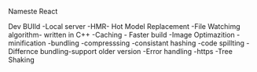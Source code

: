 Nameste React

<!-- Feature of Parcel -->
Dev BUIld 
-Local server
-HMR- Hot Model Replacement
 -File Watchimg algorithm- written in C++
 -Caching - Faster build
 -Image Optimazition
 -minification
 -bundling
 -compresssing 
 -consistant hashing
 -code spillting
 -Differnce bundling-support older version
 -Error handling
 -https
 -Tree Shaking
